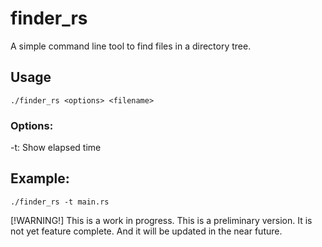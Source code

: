 # finder_rs
A simple command line tool to find files in a directory tree.

## Usage
```
./finder_rs <options> <filename>
```
### Options:
-t: Show elapsed time

## Example:
```
./finder_rs -t main.rs
```

[!WARNING!] This is a work in progress.
This is a preliminary version. It is not yet feature complete. And it will be updated in the near future.